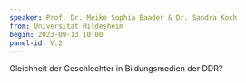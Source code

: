 ```yaml
---
speaker: Prof. Dr. Meike Sophia Baader & Dr. Sandra Koch
from: Universität Hildesheim
begin: 2023-09-13 10:00
panel-id: V.2
---
```

Gleichheit der Geschlechter in Bildungsmedien der DDR?